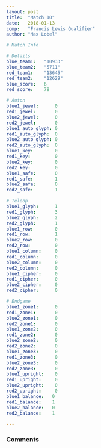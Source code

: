 ```yaml
---
layout: post
title:  "Match 10"
date:   2018-01-13
comp:   "Francis Lewis Qualifier"
author: "Max Lobel"

# Match Info

# Details
blue_team1:   "10933"
blue_team2:   "5711"
red_team1:    "13645"
red_team2:    "12629"
blue_score:   6
red_score:    78

# Auton
blue1_jewel:      0
red1_jewel:       0
blue2_jewel:      0
red2_jewel:       0
blue1_auto_glyph: 0
red1_auto_glyph:  0
blue2_auto_glyph: 0
red2_auto_glyph:  0
blue1_key:        0
red1_key:         0
blue2_key:        0
red2_key:         0
blue1_safe:       0
red1_safe:        1
blue2_safe:       0
red2_safe:        1

# Teleop
blue1_glyph:      1
red1_glyph:       3
blue2_glyph:      2
red2_glyph:       1
blue1_row:        0
red1_row:         1
blue2_row:        0
red2_row:         0
blue1_column:     0
red1_column:      0
blue2_column:     0
red2_column:      0
blue1_cipher:     0
red1_cipher:      0
blue2_cipher:     0
red2_cipher:      0

# Endgame
blue1_zone1:      0
red1_zone1:       0
blue2_zone1:      0
red2_zone1:       0
blue1_zone2:      0
red1_zone2:       0
blue2_zone2:      0
red2_zone2:       0
blue1_zone3:      0
red1_zone3:       0
blue2_zone3:      0
red2_zone3:       0
blue1_upright:    0
red1_upright:     0
blue2_upright:    0
red2_upright:     0
blue1_balance:   0
red1_balance:    1
blue2_balance:   0
red2_balance:    1

---
```


### Comments
